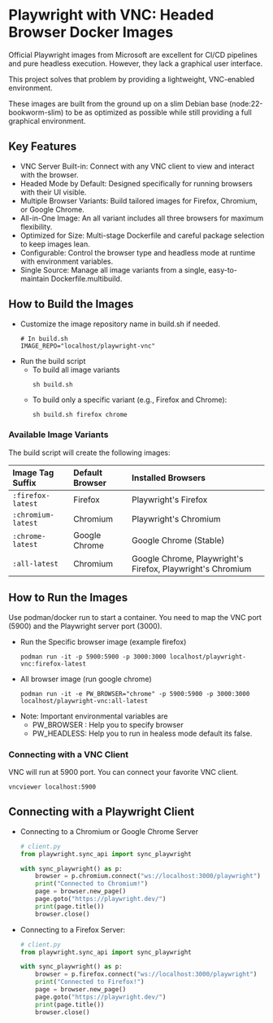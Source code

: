 # Playwright with VNC: Headed Browser Docker Images

Official Playwright images from Microsoft are excellent for CI/CD pipelines and pure headless execution. However, they lack a graphical user interface.

This project solves that problem by providing a lightweight, VNC-enabled environment.

These images are built from the ground up on a slim Debian base (node:22-bookworm-slim) to be as optimized as possible while still providing a full graphical environment.

## Key Features
- VNC Server Built-in: Connect with any VNC client to view and interact with the browser.
- Headed Mode by Default: Designed specifically for running browsers with their UI visible.
- Multiple Browser Variants: Build tailored images for Firefox, Chromium, or Google Chrome.
- All-in-One Image: An all variant includes all three browsers for maximum flexibility.
- Optimized for Size: Multi-stage Dockerfile and careful package selection to keep images lean.
- Configurable: Control the browser type and headless mode at runtime with environment variables.
- Single Source: Manage all image variants from a single, easy-to-maintain Dockerfile.multibuild.

## How to Build the Images
- Customize the image repository name in build.sh if needed.
    ```
    # In build.sh
    IMAGE_REPO="localhost/playwright-vnc"
    ```
- Run the build script
    - To build all image variants
        ```
        sh build.sh
        ```
    - To build only a specific variant (e.g., Firefox and Chrome):
        ```
        sh build.sh firefox chrome
        ```

### Available Image Variants
The build script will create the following images:

| Image Tag Suffix | Default Browser | Installed Browsers |
| :--- | :--- | :--- |
| `:firefox-latest` | Firefox | Playwright's Firefox |
| `:chromium-latest`| Chromium | Playwright's Chromium |
| `:chrome-latest` | Google Chrome | Google Chrome (Stable) |
| `:all-latest` | Chromium | Google Chrome, Playwright's Firefox, Playwright's Chromium |


## How to Run the Images
Use podman/docker run to start a container. You need to map the VNC port (5900) and the Playwright server port (3000).
- Run the Specific browser image (example firefox)
    ```
    podman run -it -p 5900:5900 -p 3000:3000 localhost/playwright-vnc:firefox-latest

    ```
- All browser image (run google chrome)
    ```
    podman run -it -e PW_BROWSER="chrome" -p 5900:5900 -p 3000:3000 localhost/playwright-vnc:all-latest
    ```
- Note: Important environmental variables are
    - PW_BROWSER : Help you to specify browser
    - PW_HEADLESS: Help you to run in healess mode default its false.

### Connecting with a VNC Client
VNC will run at 5900 port. You can connect your favorite VNC client.
```
vncviewer localhost:5900 
```

## Connecting with a Playwright Client
- Connecting to a Chromium or Google Chrome Server
    ```python
    # client.py
    from playwright.sync_api import sync_playwright

    with sync_playwright() as p:
        browser = p.chromium.connect("ws://localhost:3000/playwright")
        print("Connected to Chromium!")
        page = browser.new_page()
        page.goto("https://playwright.dev/")
        print(page.title())
        browser.close()
    ```
- Connecting to a Firefox Server:
    ```python
    # client.py
    from playwright.sync_api import sync_playwright

    with sync_playwright() as p:
        browser = p.firefox.connect("ws://localhost:3000/playwright")
        print("Connected to Firefox!")
        page = browser.new_page()
        page.goto("https://playwright.dev/")
        print(page.title())
        browser.close()
    ```